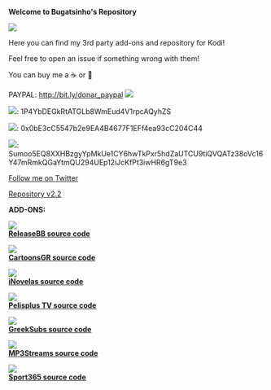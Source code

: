**Welcome to Bugatsinho's Repository**

![](images/bug.png)

Here you can find my 3rd party add-ons and repository for Kodi!

Feel free to open an issue if something wrong with them!

You can buy me a ☕ or 🍺

PAYPAL: http://bit.ly/donar_paypal            ![](images/QR%20Code.png)

![](https://s2.coinmarketcap.com/static/img/coins/16x16/1.png): 1P4YbDEGkRtATGLb8WmEud4V1rpcAQyhZS

![](https://s2.coinmarketcap.com/static/img/coins/16x16/1027.png): 0x0bE3cC5547b2e9EA4B4677F1EFf4ea93cC204C44
 
![](https://s2.coinmarketcap.com/static/img/coins/16x16/1694.png): Sumoo5EQ8XXHBzgyYpMkUe1CY6hwTkPxr5hdZaUTCU9tiQVQATz38oVc16Y47mRmkQGaYtmQU294UEp12iJcKfPt3iwHR6gT9e3

[Follow me on Twitter](https://twitter.com/bugatsinho)

[Repository v2.2](https://github.com/bugatsinho/bugatsinho.github.io/blob/master/repository.bugatsinho-2.2.zip?raw=true)


**ADD-ONS:**

![](images/rlsBB.png)       
[**ReleaseBB source code**](https://github.com/bugatsinho/bugatsinho.github.io/tree/master/plugin.video.releaseBB) 


![](images/cgr.png)       
[**CartoonsGR source code**](https://github.com/bugatsinho/bugatsinho.github.io/tree/master/plugin.video.cartoonsgr) 

![](images/nov.png)     
[**iNovelas source code**](https://github.com/bugatsinho/bugatsinho.github.io/tree/master/plugin.video.iNovelas)

![](images/pel.png)  
[**Pelisplus TV source code**](https://github.com/bugatsinho/bugatsinho.github.io/tree/master/plugin.video.pelisplus)

![](images/sub.png)     
[**GreekSubs source code**](https://github.com/bugatsinho/bugatsinho.github.io/tree/master/service.subtitles.greeksubs)

![](images/mp3.png)     
[**MP3Streams source code**](https://github.com/bugatsinho/bugatsinho.github.io/tree/master/plugin.audio.mp3streams)

![](images/sport.png)       
[**Sport365 source code**](https://github.com/bugatsinho/bugatsinho.github.io/tree/master/plugin.video.sport365.live) 
